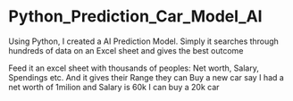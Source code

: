 # Python_Prediction_Car_Model_AI
Using Python, I created a AI Prediction Model.
Simply it searches through hundreds of data on an Excel sheet and gives the best outcome

Feed it an excel sheet with thousands of peoples: Net worth, Salary, Spendings etc. 
And it gives their Range they can Buy a new car say I had a net worth of 1milion and Salary is 60k I can buy a 20k car

